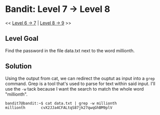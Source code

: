 # Bandit: Level 7 -> Level 8

<< [Level 6 -> 7](https://raw.githubusercontent.com/Dennis-Dang/OverTheWire/main/0_bandit/level_6-7.md) | [Level 8 -> 9](https://raw.githubusercontent.com/Dennis-Dang/OverTheWire/main/0_bandit/level_8-9.md) >>

## Level Goal
Find the password in the file data.txt next to the word millionth.

## Solution
Using the output from cat, we can redirect the ouptut as input into a `grep` command.
Grep is a tool that's used to parse for text within said input.
I'll use the `-w` tack because I want the search to match the whole word "millionth".

```console
bandit7@bandit:~$ cat data.txt | grep -w millionth
millionth       cvX2JJa4CFALtqS87jk27qwqGhBM9plV
```
